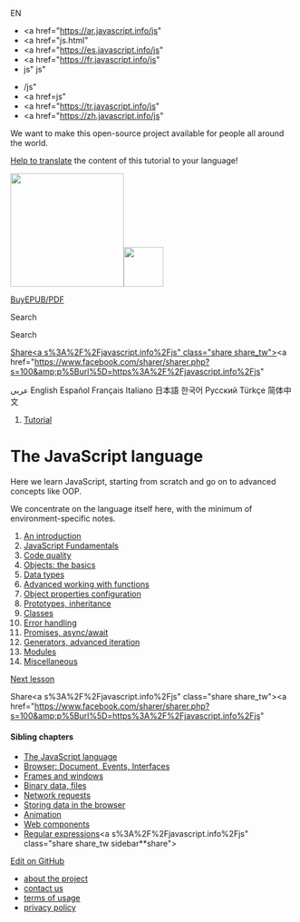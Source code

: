 EN

- <a href="https://ar.javascript.info/js"
- <a href="js.html"
- <a href="https://es.javascript.info/js"
- <a href="https://fr.javascript.info/js"
- js"
  js"

<!-- -->

- /js"
- <a href=js"
- <a href="https://tr.javascript.info/js"
- <a href="https://zh.javascript.info/js"

We want to make this open-source project available for people all around the world.

[Help to translate](translate.html) the content of this tutorial to your language!

<a href="index.html" class="sitetoolbar__link sitetoolbar__link_logo"><img src="img/sitetoolbar__logo_en.svg" class="sitetoolbar__logo sitetoolbar__logo_normal" width="200" /><img src="img/sitetoolbar__logo_small_en.svg" class="sitetoolbar__logo sitetoolbar__logo_small" width="70" /></a>

<a href="ebook.html" class="buy-book-button"><span class="buy-book-button__extra-text">Buy</span>EPUB/PDF</a>

Search

Search

<a href="tutorial/map.html" class="map">

<span class="share-icons__title">Share</span><a s%3A%2F%2Fjavascript.info%2Fjs" class="share share_tw"></a><a href="https://www.facebook.com/sharer/sharer.php?s=100&amp;p%5Burl%5D=https%3A%2F%2Fjavascript.info%2Fjs" </a>

عربي English Español Français Italiano 日本語 한국어 Русский Türkçe 简体中文

1.  <a href="index.html" class="breadcrumbs__link"><span class="breadcrumbs__hidden-text">Tutorial</span></a>

# The JavaScript language

Here we learn JavaScript, starting from scratch and go on to advanced concepts like OOP.

We concentrate on the language itself here, with the minimum of environment-specific notes.

1.  <a href="getting-started.html" class="lessons-list__link">An introduction</a>
2.  <a href="first-steps.html" class="lessons-list__link">JavaScript Fundamentals</a>
3.  <a href="code-quality.html" class="lessons-list__link">Code quality</a>
4.  <a href="object-basics.html" class="lessons-list__link">Objects: the basics</a>
5.  <a href="data-types.html" class="lessons-list__link">Data types</a>
6.  <a href="advanced-functions.html" class="lessons-list__link">Advanced working with functions</a>
7.  <a href="object-properties.html" class="lessons-list__link">Object properties configuration</a>
8.  <a href="prototypes.html" class="lessons-list__link">Prototypes, inheritance</a>
9.  <a href="classes.html" class="lessons-list__link">Classes</a>
10. <a href="error-handling.html" class="lessons-list__link">Error handling</a>
11. <a href="async.html" class="lessons-list__link">Promises, async/await</a>
12. <a href="generators-iterators.html" class="lessons-list__link">Generators, advanced iteration</a>
13. <a href="modules.html" class="lessons-list__link">Modules</a>
14. <a href="js-misc.html" class="lessons-list__link">Miscellaneous</a>

<a href="getting-started.html" class="page__nav page__nav_next"><span class="page__nav-text"><span class="page__nav-text-shortcut"></span></span><span class="page__nav-text-alternate">Next lesson</span></a>

<span class="share-icons__title">Share</span><a s%3A%2F%2Fjavascript.info%2Fjs" class="share share_tw"></a><a href="https://www.facebook.com/sharer/sharer.php?s=100&amp;p%5Burl%5D=https%3A%2F%2Fjavascript.info%2Fjs" </a>

<a href="tutorial/map.html" class="map">

<a href="tutorial/map.html" class="map"></a>

#### Sibling chapters

- <a href="js.html" class="sidebar__link">The JavaScript language</a>
- <a href="ui.html" class="sidebar__link">Browser: Document, Events, Interfaces</a>
- <a href="frames-and-windows.html" class="sidebar__link">Frames and windows</a>
- <a href="binary.html" class="sidebar__link">Binary data, files</a>
- <a href="network.html" class="sidebar__link">Network requests</a>
- <a href="data-storage.html" class="sidebar__link">Storing data in the browser</a>
- <a href="animation.html" class="sidebar__link">Animation</a>
- <a href="web-components.html" class="sidebar__link">Web components</a>
- <a href="regular-expressions.html" class="sidebar__link">Regular expressions</a><a s%3A%2F%2Fjavascript.info%2Fjs" class="share share_tw sidebar**share"></a><a href="https://www.facebook.com/sharer/sharer.php?s=100&amp;p%5Burl%5D=https%3A%2F%2Fjavascript.info%2Fjs" class="share share_fb sidebar**share"></a>

<a href="https://github.com/javascript-tutorial/en.javascript.info/blob/master/1-js" class="sidebar__link">Edit on GitHub</a>

- <a href="about.html" class="page-footer__link">about the project</a>
- <a href="about.html#contact-us" class="page-footer__link">contact us</a>
- <a href="terms.html" class="page-footer__link">terms of usage</a>
- <a href="privacy.html" class="page-footer__link">privacy policy</a>
